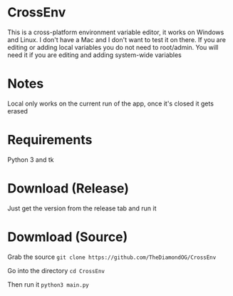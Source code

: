 # CrossEnv

This is a cross-platform environment variable editor, it works on Windows and Linux. I don't have a Mac and I don't want to test it on there. 
If you are editing or adding local variables you do not need to root/admin. You will need it if you are editing and adding system-wide variables

# Notes
Local only works on the current run of the app, once it's closed it gets erased

# Requirements
Python 3 and tk

# Download (Release)
Just get the version from the release tab and run it

# Dowmload (Source)
Grab the source
`git clone https://github.com/TheDiamondOG/CrossEnv`

Go into the directory
`cd CrossEnv`

Then run it
`python3 main.py`
